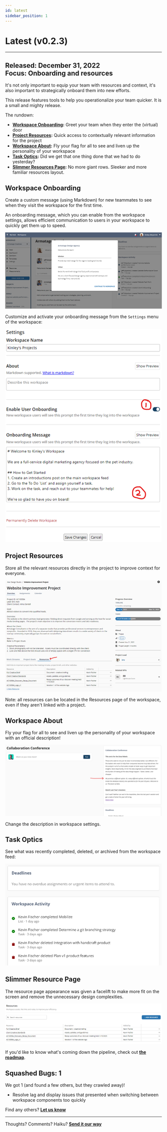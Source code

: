 ```yaml
---
id: latest
sidebar_position: 1
---
```


# Latest (v0.2.3)  
  
---

**Released:** December 31, 2022  
**Focus:** Onboarding and resources
---  

It's not only important to equip your team with resources and context, it's also important to strategically onboard them into new efforts. 

This release features tools to help you operationalize your team quicker.  It is a small and mighty release.  
  
The rundown:  
- **[Workspace Onboarding](#workspace-onboarding):** Greet your team when they enter the (virtual) door
- **[Project Resources](#project-resources):** Quick access to contextually relevant information for the project
- **[Workspace About](#workspace-about):** Fly your flag for all to see and liven up the personality of your workspace
- **[Task Optics](#task-optics):** Did we get that one thing done that we had to do yesterday?
- **[Slimmer Resources Page](#slimmer-resource-page):** No more giant rows.  Sleeker and more familiar resources layout.
  
## Workspace Onboarding  
Create a custom message (using Markdown) for new teammates to see when they visit the workspace for the first time.  

An onboarding message, which you can enable from the workspace settings, allows efficient communication to users in your workspace to quickly get them up to speed.  

[![Onboarding Message](../assets/v023-onboarding-message.png)](../assets/v023-onboarding-message.png)  
  
Customize and activate your onboarding message from the `Settings` menu of the workspace:  
  
[![Onboarding Setup](../assets/v023-onboarding-setup.png)](../assets/v023-onboarding-setup.png)  
  
## Project Resources  
Store all the relevant resources directly in the project to improve context for everyone.  

[![Project Resources](../assets/v023-resource-view.png)](../assets/v023-resource-view.png)  
  
Note: all resources can be located in the Resources page of the workspace, even if they aren't linked with a project.
## Workspace About  
Fly your flag for all to see and liven up the personality of your workspace with an official description!  

[![Workspace About](../assets/v023-workspace-about.png)](../assets/v023-workspace-about.png)  
  
Change the description in workspace settings.
  
## Task Optics  
See what was recently completed, deleted, or archived from the workspace feed:  

[![Workspace About](../assets/v023-task-optics.png)](../assets/v023-task-optics.png)  
  
## Slimmer Resource Page  
The resource page appearance was given a facelift to make more fit on the screen and remove the unnecessary design complexities.  

[![Resources page](../assets/v023-resource-page.png)](../assets/v023-resource-page.png)  

  
If you'd like to know what's coming down the pipeline, check out **[the roadmap](/docs/roadmap)**.  

## Squashed Bugs: 1  
We got 1 (and found a few others, but they crawled away)!  
- Resolve lag and display issues that presented when switching between workspace components too quickly 
  
Find any others?  **[Let us know](mailto:ideas@tetheros.com)**

---  
Thoughts?  Comments?  Haiku?  **[Send it our way](mailto:ideas@tetheros.com)**